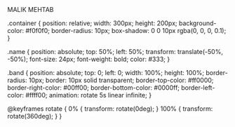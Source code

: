 
<div class="container">
  <div class="name">MALIK MEHTAB</div>
  <div class="band"></div>
</div>

.container {
  position: relative;
  width: 300px;
  height: 200px;
  background-color: #f0f0f0;
  border-radius: 10px;
  box-shadow: 0 0 10px rgba(0, 0, 0, 0.1);
}

.name {
  position: absolute;
  top: 50%;
  left: 50%;
  transform: translate(-50%, -50%);
  font-size: 24px;
  font-weight: bold;
  color: #333;
}

.band {
  position: absolute;
  top: 0;
  left: 0;
  width: 100%;
  height: 100%;
  border-radius: 10px;
  border: 10px solid transparent;
  border-top-color: #ff0000;
  border-right-color: #00ff00;
  border-bottom-color: #0000ff;
  border-left-color: #ffff00;
  animation: rotate 5s linear infinite;
}

@keyframes rotate {
  0% {
    transform: rotate(0deg);
  }
  100% {
    transform: rotate(360deg);
  }
}
